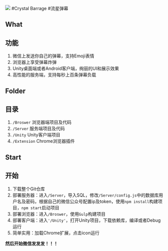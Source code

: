 ![](https://camo.githubusercontent.com/34163501b801bccea435077de76bf787fa01994b/687474703a2f2f7777342e73696e61696d672e636e2f6c617267652f36323538306464396a773165737630643774706d686a3230336b30336b7132742e6a7067)
#Crystal Barrage
#流星弹幕


## What
## 功能

1. 微信上发送你自己的弹幕，支持Emoji表情
2. 浏览器上享受弹幕炸弹
3. Unity桌面端或者Android客户端，绚丽的UI和展示效果
4. 高性能的服务端，支持每秒上百条弹幕负载


## Folder
## 目录

1. `/Broswer`	浏览器端项目及代码
2. `/Server`	服务端项目及代码
3. `/Unity`		Unity客户端项目
4. `/Extension`	Chrome浏览器插件


## Start
## 开始

1. 下载整个Git仓库
2. 部署服务器：进入`/Server`，导入SQL，修改`/Server/config.js`中的数据库用户名及密码，根据自己的微信公众号配置ip及token，使用`npm install`构建项目，`npm start`启动项目
3. 部署浏览器：进入`/Broswer`，使用`Gulp`构建项目
4. 部署客户端：进入`'/Unity'`，打开Unity项目，下载依赖库，编译或者Debug运行
5. 简单实用：加载Chrome扩展，点击icon运行

**然后开始微信发发发！！！**